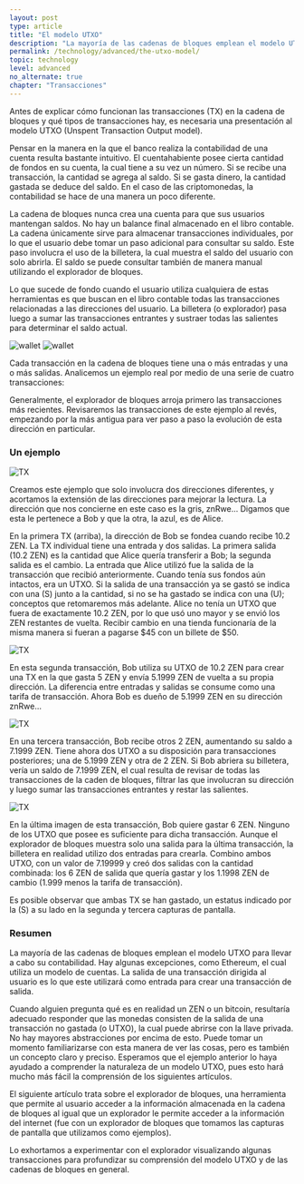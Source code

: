 ```yaml
---
layout: post
type: article
title: "El modelo UTXO"
description: "La mayoría de las cadenas de bloques emplean el modelo UTXO (Unspent Transaction Output) para rastrear los fondos de un usuario. Aquí explicaremos cómo funciona."
permalink: /technology/advanced/the-utxo-model/
topic: technology
level: advanced
no_alternate: true
chapter: "Transacciones"
---
```


Antes de explicar cómo funcionan las transacciones (TX) en la cadena de bloques y qué tipos de transacciones hay, es necesaria una presentación al modelo UTXO (Unspent Transaction Output model).

Pensar en la manera en la que el banco realiza la contabilidad de una cuenta resulta bastante intuitivo. El cuentahabiente posee cierta cantidad de fondos en su cuenta, la cual tiene a su vez un número. Si se recibe una transacción, la cantidad se agrega al saldo. Si se gasta dinero, la cantidad gastada se deduce del saldo. En el caso de las criptomonedas, la contabilidad se hace de una manera un poco diferente.

La cadena de bloques nunca crea una cuenta para que sus usuarios mantengan saldos. No hay un balance final almacenado en el libro contable. La cadena únicamente sirve para almacenar transacciones individuales, por lo que el usuario debe tomar un paso adicional para consultar su saldo. Este paso involucra el uso de la billetera, la cual muestra el saldo del usuario con solo abrirla. El saldo se puede consultar también de manera manual utilizando el explorador de bloques.

Lo que sucede de fondo cuando el usuario utiliza cualquiera de estas herramientas es que buscan en el libro contable todas las transacciones relacionadas a las direcciones del usuario. La billetera (o explorador) pasa luego a sumar las transacciones entrantes y sustraer todas las salientes para determinar el saldo actual.

![wallet]({{site.baseurl}}/assets/post_files/technology/advanced/4.1-the-utxo-model/wallet_balance_Int_D.jpg)
![wallet]({{site.baseurl}}/assets/post_files/technology/advanced/4.1-the-utxo-model/ES_wallet_balance_Int_M.jpg)

Cada transacción en la cadena de bloques tiene una o más entradas y una o más salidas. Analicemos un ejemplo real por medio de una serie de cuatro transacciones:

Generalmente, el explorador de bloques arroja primero las transacciones más recientes. Revisaremos las transacciones de este ejemplo al revés, empezando por la más antigua para ver paso a paso la evolución de esta dirección en particular.

### Un ejemplo

![TX]({{site.baseurl}}/assets/post_files/technology/advanced/4.1-the-utxo-model/TX1.png)

Creamos este ejemplo que solo involucra dos direcciones diferentes, y acortamos la extensión de las direcciones para mejorar la lectura. La dirección que nos concierne en este caso es la gris, znRwe… Digamos que esta le pertenece a Bob y que la otra, la azul, es de Alice.

En la primera TX (arriba), la dirección de Bob se fondea cuando recibe 10.2 ZEN. La TX individual tiene una entrada y dos salidas. La primera salida (10.2 ZEN) es la cantidad que Alice quería transferir a Bob; la segunda salida es el cambio. La entrada que Alice utilizó fue la salida de la transacción que recibió anteriormente. Cuando tenía sus fondos aún intactos, era un UTXO. Si la salida de una transacción ya se gastó se indica con una (S) junto a la cantidad, si no se ha gastado se indica con una (U); conceptos que retomaremos más adelante. Alice no tenía un UTXO que fuera de exactamente 10.2 ZEN, por lo que usó uno mayor y se envió los ZEN restantes de vuelta. Recibir cambio en una tienda funcionaría de la misma manera si fueran a pagarse $45 con un billete de $50.

![TX]({{site.baseurl}}/assets/post_files/technology/advanced/4.1-the-utxo-model/TX2.png)

En esta segunda transacción, Bob utiliza su UTXO de 10.2 ZEN para crear una TX en la que gasta 5 ZEN y envía 5.1999 ZEN de vuelta a su propia dirección. La diferencia entre entradas y salidas se consume como una tarifa de transacción. Ahora Bob es dueño de 5.1999 ZEN en su dirección znRwe…

![TX]({{site.baseurl}}/assets/post_files/technology/advanced/4.1-the-utxo-model/TX3.png)

En una tercera transacción, Bob recibe otros 2 ZEN, aumentando su saldo a 7.1999 ZEN. Tiene ahora dos UTXO a su disposición para transacciones posteriores; una de 5.1999 ZEN y otra de 2 ZEN. Si Bob abriera su billetera, vería un saldo de 7.1999 ZEN, el cual resulta de revisar de todas las transacciones de la caden de bloques, filtrar las que involucran su dirección y luego sumar las transacciones entrantes y restar las salientes.

![TX]({{site.baseurl}}/assets/post_files/technology/advanced/4.1-the-utxo-model/TX4.png)

En la última imagen de esta transacción, Bob quiere gastar 6 ZEN. Ninguno de los UTXO que posee es suficiente para dicha transacción. Aunque el explorador de bloques muestra solo una salida para la última transacción, la billetera en realidad utilizo dos entradas para crearla. Combino ambos UTXO, con un valor de 7.19999 y creó dos salidas con la cantidad combinada: los 6 ZEN de salida que quería gastar y los 1.1998 ZEN de cambio (1.999 menos la tarifa de transacción).

Es posible observar que ambas TX se han gastado, un estatus indicado por la (S) a su lado en la segunda y tercera capturas de pantalla.

### Resumen

La mayoría de las cadenas de bloques emplean el modelo UTXO para llevar a cabo su contabilidad. Hay algunas excepciones, como Ethereum, el cual utiliza un modelo de cuentas. La salida de una transacción dirigida al usuario es lo que este utilizará como entrada para crear una transacción de salida.

Cuando alguien pregunta qué es en realidad un ZEN o un bitcoin, resultaría adecuado responder que las monedas consisten de la salida de una transacción no gastada (o UTXO), la cual puede abrirse con la llave privada. No hay mayores abstracciones por encima de esto. Puede tomar un momento familiarizarse con esta manera de ver las cosas, pero es también un concepto claro y preciso. Esperamos que el ejemplo anterior lo haya ayudado a comprender la naturaleza de un modelo UTXO, pues esto hará mucho más fácil la comprensión de los siguientes artículos.

El siguiente artículo trata sobre el explorador de bloques, una herramienta que permite al usuario acceder a la información almacenada en la cadena de bloques al igual que un explorador le permite acceder a la información del internet (fue con un explorador de bloques que tomamos las capturas de pantalla que utilizamos como ejemplos).

Lo exhortamos a experimentar con el explorador visualizando algunas transacciones para profundizar su comprensión del modelo UTXO y de las cadenas de bloques en general.
